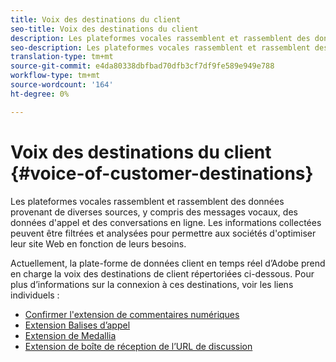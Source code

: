 ```yaml
---
title: Voix des destinations du client
seo-title: Voix des destinations du client
description: Les plateformes vocales rassemblent et rassemblent des données provenant de diverses sources, y compris des messages vocaux, des données d'appel et des conversations en ligne. Les informations collectées peuvent être filtrées et analysées pour permettre aux sociétés d'optimiser leur site Web en fonction de leurs besoins.
seo-description: Les plateformes vocales rassemblent et rassemblent des données provenant de diverses sources, y compris des messages vocaux, des données d'appel et des conversations en ligne. Les informations collectées peuvent être filtrées et analysées pour permettre aux sociétés d'optimiser leur site Web en fonction de leurs besoins.
translation-type: tm+mt
source-git-commit: e4da80338dbfbad70dfb3cf7df9fe589e949e788
workflow-type: tm+mt
source-wordcount: '164'
ht-degree: 0%

---
```



# Voix des destinations du client {#voice-of-customer-destinations}

Les plateformes vocales rassemblent et rassemblent des données provenant de diverses sources, y compris des messages vocaux, des données d&#39;appel et des conversations en ligne. Les informations collectées peuvent être filtrées et analysées pour permettre aux sociétés d&#39;optimiser leur site Web en fonction de leurs besoins.

Actuellement, la plate-forme de données client en temps réel d’Adobe prend en charge la voix des destinations de client répertoriées ci-dessous. Pour plus d’informations sur la connexion à ces destinations, voir les liens individuels :

* [Confirmer l&#39;extension de commentaires numériques](confirmit-digital-feedback-extension.md)
* [Extension Balises d’appel](/help/rtcdp/destinations/invoca-extension.md)
* [Extension de Medallia](medallia-extension.md)
* [Extension de boîte de réception de l’URL de discussion](talkurl-extension.md)
